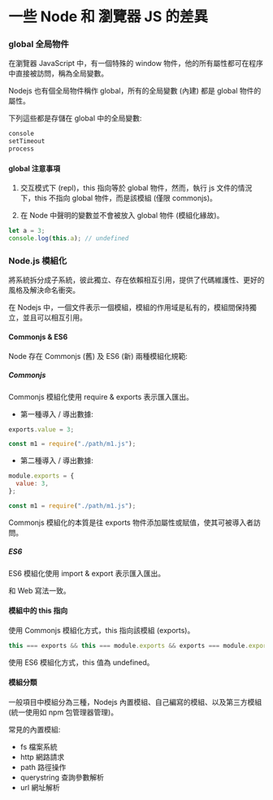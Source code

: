 # 一些 Node 和 瀏覽器 JS 的差異

### global 全局物件

在瀏覽器 JavaScript 中，有一個特殊的 window 物件，他的所有屬性都可在程序中直接被訪問，稱為全局變數。

Nodejs 也有個全局物件稱作 global，所有的全局變數 (內建) 都是 global 物件的屬性。

下列這些都是存儲在 global 中的全局變數:

```bash
console
setTimeout
process
```

#### global 注意事項

1. 交互模式下 (repl)，this 指向等於 global 物件，然而，執行 js 文件的情況下，this 不指向 global 物件，而是該模組 (僅限 commonjs)。

2. 在 Node 中聲明的變數並不會被放入 global 物件 (模組化緣故)。

```js
let a = 3;
console.log(this.a); // undefined
```

### Node.js 模組化

將系統拆分成子系統，彼此獨立、存在依賴相互引用，提供了代碼維護性、更好的風格及解決命名衝突。

在 Nodejs 中，一個文件表示一個模組，模組的作用域是私有的，模組間保持獨立，並且可以相互引用。

#### Commonjs & ES6

Node 存在 Commonjs (舊) 及 ES6 (新) 兩種模組化規範:

##### Commonjs

Commonjs 模組化使用 require & exports 表示匯入匯出。

- 第一種導入 / 導出數據:

```js
exports.value = 3;
```

```js
const m1 = require("./path/m1.js");
```

- 第二種導入 / 導出數據:

```js
module.exports = {
  value: 3,
};
```

```js
const m1 = require("./path/m1.js");
```

Commonjs 模組化的本質是往 exports 物件添加屬性或賦值，使其可被導入者訪問。

##### ES6

ES6 模組化使用 import & export 表示匯入匯出。

和 Web 寫法一致。

#### 模組中的 this 指向

使用 Commonjs 模組化方式，this 指向該模組 (exports)。

```js
this === exports && this === module.exports && exports === module.exports; // true
```

使用 ES6 模組化方式，this 值為 undefined。

#### 模組分類

一般項目中模組分為三種，Nodejs 內置模組、自己編寫的模組、以及第三方模組 (統一使用如 npm 包管理器管理)。

常見的內置模組:

- fs 檔案系統
- http 網路請求
- path 路徑操作
- querystring 查詢參數解析
- url 網址解析

